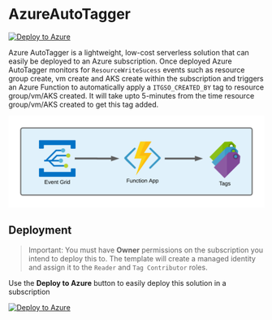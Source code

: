 # AzureAutoTagger

[![Deploy to Azure](https://aka.ms/deploytoazurebutton)](https://portal.azure.com/#create/Microsoft.Template/uri/https%3A%2F%2Fraw.githubusercontent.com%2Famudapalani%2FAzureAutoTagger%2Fmain%2Fazuredeploy.json)

Azure AutoTagger is a lightweight, low-cost serverless solution that can easily be deployed to an Azure subscription. Once deployed Azure AutoTagger monitors for `ResourceWriteSucess` events such as resource group create, vm create and AKS create within the subscription and triggers an Azure Function to automatically apply a `ITGSO_CREATED_BY` tag to resource group/vm/AKS created. It will take upto 5-minutes from the time resource group/vm/AKS created to get this tag added.

![autotagger](/images/autotagger.png)

## Deployment

> Important: You must have **Owner** permissions on the subscription you intend to deploy this to. The template will create a managed identity and assign it to the `Reader` and `Tag Contributor` roles.

Use the **Deploy to Azure** button to easily deploy this solution in a subscription

[![Deploy to Azure](https://aka.ms/deploytoazurebutton)](https://portal.azure.com/#create/Microsoft.Template/uri/https%3A%2F%2Fraw.githubusercontent.com%2Famudapalani%2FAzureAutoTagger%2Fmain%2Fazuredeploy.json)
